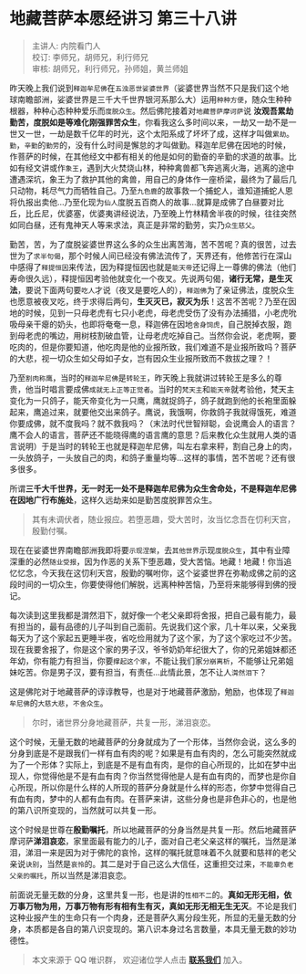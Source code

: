 # 地藏菩萨本愿经讲习 第三十八讲

> 主讲人: 内院看门人 <br />
> 校订: 李师兄，胡师兄，利行师兄 <br />
> 审核: 胡师兄，利行师兄，孙师姐，黄兰师姐 <br />

昨天晚上我们说到`释迦牟尼佛`在`五浊恶世娑婆世界`（娑婆世界当然不只是我们这个地球南瞻部洲，娑婆世界是三千大千世界银河系那么大）运用`种种方便`，随众生种种根器，种种心态种种爱乐而`度脱众生`。然后佛陀接着对`地藏菩萨摩诃萨`说 **汝观吾累劫勤苦，度脱如是等难化刚强罪苦众生**，你看我这么多时间以来，一劫又一劫不是一世又一世，一劫是数千亿年的时光，这个太阳系成了坏坏了成，这样才叫做`累劫`。`勤`，`辛勤`的`勤劳`的，没有什么时间是懈怠的才叫做勤。释迦牟尼佛在因地的时候，作菩萨的时候，在其他经文中都有相关的他是如何的勤奋的辛勤的求道的故事。比如有经文讲或作`象王`，遇到大火焚烧山林，种种禽兽都飞奔逃离火海，逃离的途中遭遇深坑，象王为了救护其他的禽兽，用自己的身体作一座桥梁，最终为了最后几只动物，耗尽气力而牺牲自己。乃至`九色鹿`的故事救一个捕蛇人，谁知道捕蛇人恩将仇报出卖他...乃至化现为`仙人`度脱五百商人的故事...就算是成佛了白昼要对比丘，比丘尼，优婆塞，优婆夷讲经说法，乃至晚上竹林精舍半夜的时候，往往突然如同白昼，还有鬼神天人等来求法，真正是非常的勤劳，实乃`众生慈父`。

勤苦，苦，为了度脱娑婆世界这么多的众生出离苦海，苦不苦呢？真的很苦，过去世为了`求半句偈`，那个时候人间已经没有佛法流传了，天界还有，他修苦行在深山中感得了`释提恒因`来传法，因为释提恒因也就是`能天帝`还记得上一尊佛的佛法（他们寿命很久远），释提恒因考验他就变化一个夜叉。先说两句偈，**诸行无常，是生灭法**，要说下面两句要`吃人`才说（夜叉是要吃人的），`释迦佛`为了亲证佛法，度脱众生也愿意被夜叉吃，终于求得后两句，**生灭灭已，寂灭为乐**！这苦不苦呢？乃至在因地的时候，见到一只母老虎有七只小老虎，母老虎受伤了没有办法捕猎，小老虎吮吸母亲干瘪的奶头，也即将奄奄一息，释迦佛在因地`舍身饲虎`，自己脱掉衣服，跑到母老虎的嘴边，用树枝割破血管，让母老虎吃掉自己。当然你会说，老虎啊，要吃肉的，但是你要知道，他吃肉是他的业报所致，我们难道不是业报所致吗？菩萨的大悲，视一切众生如父母如子女，岂有因众生业报所致而不救拔之理？！

乃至`割肉称鹰`，当时的`释迦牟尼佛`是`转轮王`，昨天晚上我就讲过转轮王是多么的尊贵，他当时唱言要成佛`成就无上正等正觉者`。当时的`梵天主`和`能天帝`就考验他，梵天主变化为一只鸽子，能天帝变化为一只鹰，鹰就捉鸽子，鸽子就跑到他的长袍里面躲起来，鹰追过来，就要他交出来鸽子。鹰说，我饿啊，你救鸽子我就得饿死，难道你要成佛，就不度我吗？就不救我吗？（末法时代世智辩聪，会说鹰会人的语言？鹰不会人的语言，菩萨还不能晓得鹰的语言鹰的意思？后来教化众生就用人类的语言说明）于是当时的转轮王也就是释迦牟尼佛，叫左右拿来秤，割自己身上的肉，一头放鸽子，一头放自己的肉，和鸽子重量均等...这样的事情，苦不苦呢？还有很多很多。

所谓**三千大千世界，无一时无一处不是释迦牟尼佛为众生舍命处，不是释迦牟尼佛在因地广行布施处**，这样久远劫来如是勤苦度脱罪苦众生。

> 其有未调伏者，随业报应。若堕恶趣，受大苦时，汝当忆念吾在忉利天宫，殷勤付嘱。

现在在娑婆世界南瞻部洲我即将要`示现涅槃`，去`其他世界`示现`度脱众生`，其中有业障深重的必然`随业受报`，因为作恶的关系下堕恶趣，受大苦恼。地藏！地藏！你当追忆忆念，今天我在这忉利天宫，殷勤的嘱咐你，这个娑婆世界在弥勒成佛之前的这段时间的一切众生，你要使得他们解脱，远离种种苦恼，乃至将来能够得到佛的授记。

每次读到这里我都是潸然泪下，就好像一个老父亲即将舍报，把自己最有能力，最有担当的，最有品德的儿子叫到自己面前。先说我们这个家，几十年以来，父亲我每天为了这个家起五更睡半夜，省吃俭用就为了这个家，为了这个家吃过不少苦。现在我要舍报了，你是这个家的男子汉，爷爷奶奶年纪很大了，你的兄弟姐妹都还年幼，你有能力有担当，你要`撑起这个家`，不能让我们家`分崩离析`，不能够让兄弟姐妹吃苦。你是男子汉，要有担当，有责任...此情此景，怎不让人`潸然泪下`？

这是佛陀对于地藏菩萨的谆谆教导，也是对于地藏菩萨激励，勉励，也体现了`释迦牟尼佛`的`大慈大悲`，`不舍众生`。

> 尔时，诸世界分身地藏菩萨，共复一形，涕泪哀恋。

这个时候，无量无数的地藏菩萨的分身就成为了一个形体，当然你会说，这么多的分身到底是不是跟我们一样有血有肉的呢？如果是有血有肉的，怎么可能突然就成为了一个形体？实际上，到底是不是有血有肉，是你的自心所现的，比如在梦中出现人，你觉得他是不是有血有肉？你当然觉得他是人是有血有肉的，而梦也是你自心所现，所以你是什么样的人所现的菩萨分身就是什么样的形态，你梦中觉得自己有血有肉，梦中的人都有血有肉。在菩萨来讲，这些分身也是非色非心的，也是他的第八识所变现的，当然就可以共复一形。

这个时候是世尊在**殷勤嘱托**，所以地藏菩萨的分身当然是共复一形。然后地藏菩萨摩诃萨**涕泪哀恋**，家里面最有能力的儿子，面对自己老父亲这样的嘱托，当然是涕泪，涕泪一来是因为对于佛陀的哀怜，这样的嘱托就意味着不久就要和慈祥的老父亲说`诀别`，当然是`哀怜`的。其二是对于自己这么大信任，这重担交过来，`不能辜负老父亲的嘱托`，所以当然是涕泪哀恋。
  
前面说无量无数的分身，这里共复一形，也是讲的`性相不二`的。**真如无形无相，依万事万物为用，万事万物有形有相有生有灭，真如无形无相无生无灭**。不论是我们这种业报产生的生命只有一个肉身，还是菩萨久离分段生死，所显的无量无数的分身，本质都是各自的第八识变现的。第八识本身过名言数量，本具无量无数的妙功德性。

> 本文来源于 QQ 唯识群， 欢迎诸位学人点击 **[联系我们](https://mp.weixin.qq.com/s/lZCfWjmLjgNR165Tx4_bCQ)** 加入。
